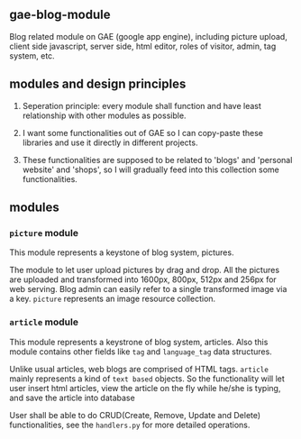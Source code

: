## gae-blog-module
Blog related module on GAE (google app engine), including picture upload, client side javascript, server side, html editor, roles of visitor, admin, tag system, etc.

## modules and design principles

1. Seperation principle: every module shall function and have least relationship with other modules as possible.

2. I want some functionalities out of GAE so I can copy-paste these libraries and use it directly in different projects.

3. These functionalities are supposed to be related to 'blogs' and 'personal website' and 'shops', so I will gradually feed into this collection some functionalities.

## modules
### `picture` module
This module represents a keystone of blog system, pictures.

The module to let user upload pictures by drag and drop. All the pictures are uploaded and transformed into 1600px, 800px, 512px and 256px for web serving. Blog admin can easily refer to a single transformed image via a key. `picture` represents an image resource collection.

### `article` module
This module represents a keystrone of blog system, articles.
Also this module contains other fields like `tag` and `language_tag` data structures.

Unlike usual articles, web blogs are comprised of HTML tags. `article` mainly represents a kind of `text based` objects.
So the functionality will let user insert html articles, view the article on the fly while he/she is typing, and save the article into database

User shall be able to do CRUD(Create, Remove, Update and Delete) functionalities, see the `handlers.py` for more detailed operations.